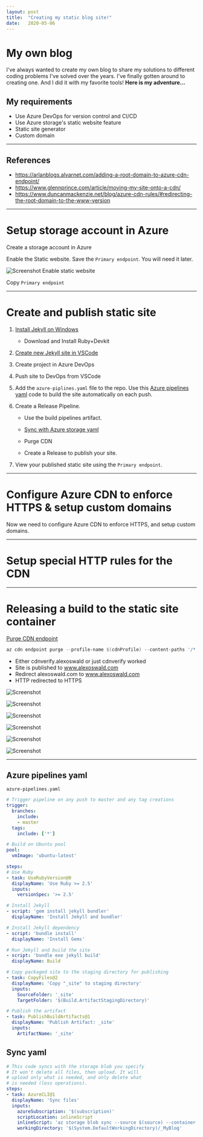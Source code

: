 ```yaml
---
layout: post
title:  "Creating my static blog site!"
date:   2020-05-06
---
```


# My own blog

I've always wanted to create my own blog to share my solutions to different coding problems I've solved over the years. I've finally gotten around to creating one. And I did it with my favorite tools! __Here is my adventure...__

## My requirements

- Use Azure DevOps for version control and CI/CD
- Use Azure storage's static website feature
- Static site generator
- Custom domain

---

## References

- https://arlanblogs.alvarnet.com/adding-a-root-domain-to-azure-cdn-endpoint/
- https://www.glennprince.com/article/moving-my-site-onto-a-cdn/
- https://www.duncanmackenzie.net/blog/azure-cdn-rules/#redirecting-the-root-domain-to-the-www-version

---

# Setup storage account in Azure

Create a storage account in Azure

Enable the Static website. Save the `Primary endpoint`. You will need it later.

![Screenshot](/assets/storage-static-website.PNG)
Enable static website

Copy `Primary endpoint`

---

# Create and publish static site

1. [Install Jekyll on Windows](https://jekyllrb.com/docs/installation/windows/)

    - Download and Install Ruby+Devkit

2. [Create new Jekyll site in VSCode](https://jekyllrb.com/docs/)

3. Create project in Azure DevOps

4. Push site to DevOps from VSCode

5. Add the `azure-piplines.yaml` file to the repo. Use this [Azure pipelines yaml](#Azure-pipelines-yaml) code to build the site automatically on each push.

6. Create a Release Pipeline.

    - Use the build pipelines artifact.

    - [Sync with Azure storage yaml](#Sync-yaml)

    - Purge CDN

    - Create a Release to publish your site.

7. View your published static site using the `Primary endpoint`.

---

# Configure Azure CDN to enforce HTTPS & setup custom domains

Now we need to configure Azure CDN to enforce HTTPS, and setup custom domains.


---

# Setup special HTTP rules for the CDN


---

# Releasing a build to the static site container

[Purge CDN endpoint](https://docs.microsoft.com/en-us/cli/azure/cdn/endpoint?view=azure-cli-latest#az-cdn-endpoint-purge)

```powershell
az cdn endpoint purge --profile-name $(cdnProfile) --content-paths '/*' --name $(endpointName) --resource-group $(resourceGroup)
```







- Either cdnverify.alexoswald or just cdnverify worked
- Site is published to www.alexoswald.com
- Redirect alexoswald.com to www.alexoswald.com
- HTTP redirected to HTTPS



![Screenshot](/assets/cdn-fail-adding-https-to-root.png)

![Screenshot](/assets/change-to-lowercase.PNG)

![Screenshot](/assets/dns-record-cdnverify.PNG)

![Screenshot](/assets/hsts-header.PNG)

![Screenshot](/assets/http-to-https-redirect.PNG)

![Screenshot](/assets/redirect-root-to-www.PNG)



---

## Azure pipelines yaml

`azure-pipelines.yaml`

```yaml
# Trigger pipeline on any push to master and any tag creations
trigger:
  branches:
    include:
    - master
  tags:
    include: ['*']

# Build on Ubuntu pool
pool:
  vmImage: 'ubuntu-latest'

steps:
# Use Ruby
- task: UseRubyVersion@0
  displayName: 'Use Ruby >= 2.5'
  inputs:
    versionSpec: '>= 2.5'

# Install Jekyll
- script: 'gem install jekyll bundler'
  displayName: 'Install Jekyll and bundler'

# Install Jekyll dependency
- script: 'bundle install'
  displayName: 'Install Gems'

# Run Jekyll and build the site
- script: 'bundle exe jekyll build'
  displayName: Build

# Copy packaged site to the staging directory for publishing
- task: CopyFiles@2
  displayName: 'Copy "_site" to staging directory'
  inputs:
    SourceFolder: '_site'
    TargetFolder: '$(Build.ArtifactStagingDirectory)'

# Publish the artifact
- task: PublishBuildArtifacts@1
  displayName: 'Publish Artifact: _site'
  inputs:
    ArtifactName: '_site'
```

## Sync yaml

```yaml
# This code syncs with the storage blob you specify
# It won't delete all files, then upload. It will 
# upload only what is needed, and only delete what
# is needed (less operations).
steps:
- task: AzureCLI@1
  displayName: 'Sync files'
  inputs:
    azureSubscription: '$(subscription)'
    scriptLocation: inlineScript
    inlineScript: 'az storage blob sync --source $(source) --container $(containerName) --account-name $(storageAccount) --auth-mode key --account-key $(key)'
    workingDirectory: '$(System.DefaultWorkingDirectory)/_MyBlog'
```